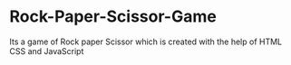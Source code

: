 # Rock-Paper-Scissor-Game
Its a game of Rock paper Scissor which is created with the help of HTML CSS and JavaScript
